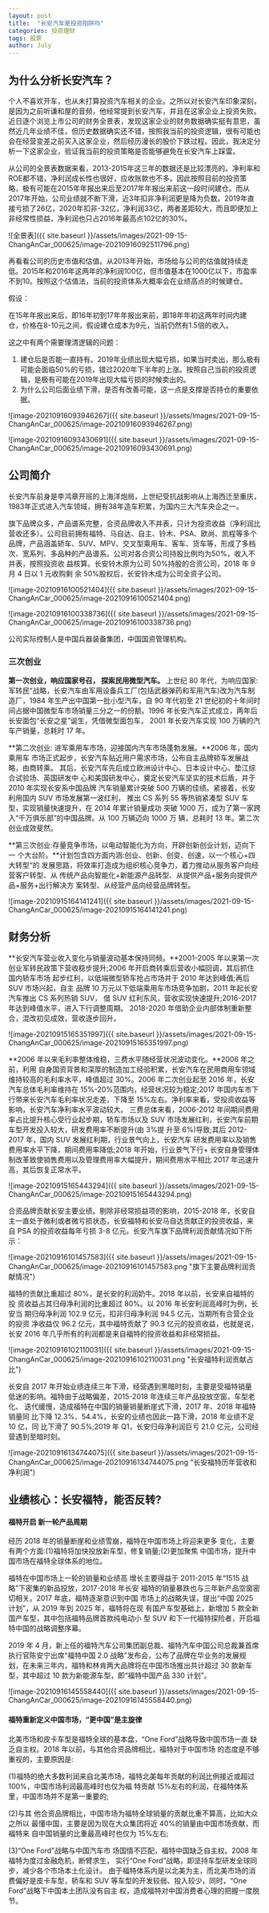 ```yaml
---
layout: post
title:  "长安汽车是投资陷阱吗"
categories: 投资理财
tags: 股票
author: July
---
```


## 为什么分析长安汽车？

个人不喜欢开车，也从未打算投资汽车相关的企业。之所以对长安汽车印象深刻，是因为之前听谦和屋的音频，他经常提到长安汽车，并且在这家企业上投资失败。近日逐个浏览上市公司的财务全景表，发现这家企业的财务数据确实挺有意思，虽然近几年业绩不佳，但历史数据确实还不错，按照我当前的投资逻辑，很有可能也会在经营变差之前买入这家企业，然后经历漫长的股价下跌过程。因此，我决定分析一下这家企业，验证我当前的投资策略是否能够避免在长安汽车上踩雷。

从公司的全景表数据来看，2013-2015年这三年的数据还是比较漂亮的。净利率和ROE都不错，净利润成长性也很好，应收账款也不多。因此按照目前的投资策略，极有可能在2015年年报出来后至2017年年报出来前这一段时间建仓。而从2017年开始，公司业绩就不断下滑，近3年扣非净利润更是降为负数。2019年直接亏损了26亿，2020年扣非-32亿，净利润33亿，两者差距较大，而且即便加上非经常性损益，净利润也只占2016年最高点102亿的30%。

![全景表]({{ site.baseurl }}/assets/images/2021-09-15-ChangAnCar_000625/image-20210916092511796.png)

再看看公司的历史市值和估值。从2013年开始，市场给与公司的估值就持续走低。2015年和2016年这两年的净利润100亿，但市值基本在1000亿以下，市盈率不到10。按照这个估值法，当前的投资体系大概率会在业绩高点的时候建仓。

假设：

在15年年报出来后，即16年初到17年年报出来前，即18年年初这两年时间内建仓，价格在8-10元之间，假设建仓成本为9元，当前仍然有1.5倍的收入。

这之中有两个需要理清逻辑的问题：

1. 建仓后是否能一直持有。2019年业绩出现大幅亏损，如果当时卖出，那么极有可能会面临50%的亏损，错过2020年下半年的上涨。按照自己当前的投资逻辑，是极有可能在2019年出现大幅亏损的时候卖出的。
2. 为什么公司后面业绩下滑，是否有改善可能，这一点是支撑是否持仓的重要依据。

![image-20210916093946267]({{ site.baseurl }}/assets/images/2021-09-15-ChangAnCar_000625/image-20210916093946267.png)

![image-20210916093430691]({{ site.baseurl }}/assets/images/2021-09-15-ChangAnCar_000625/image-20210916093430691.png)

## 公司简介

长安汽车前身是李鸿章开班的上海洋炮局，上世纪受抗战影响从上海西迁至重庆，1983年正式进入汽车领域，拥有38年造车积累，为国内三大汽车央企之一。

旗下品牌众多，产品谱系完整，合资品牌收入不并表，只计为投资收益（净利润比营收还多）。公司目前拥有福特、马自达、自主、铃木、PSA、欧尚、凯程等多个品牌，产品涵盖轿车、SUV、MPV、交叉型乘用车、客车、货车等，形成了多档次、宽系列、多品种的产品谱系。公司对各合资公司持股比例均为50%，收入不并表，按照投资收 益核算。长安铃木原为公司 50%持股的合资公司，2018 年 9 月 4 日以 1 元收购剩 余 50%股权后，长安铃木成为公司全资子公司。

![image-20210916100521404]({{ site.baseurl }}/assets/images/2021-09-15-ChangAnCar_000625/image-20210916100521404.png)

![image-20210916100338736]({{ site.baseurl }}/assets/images/2021-09-15-ChangAnCar_000625/image-20210916100338736.png)

公司实际控制人是中国兵器装备集团，中国国资管理机构。

### 三次创业

**第一次创业，响应国家号召， 探索民用微型汽车。** 上世纪 80 年代，为响应国家:军转民“战略，长安汽车由军用设备兵工厂(包括武器弹药和军用汽车)改为汽车制造厂，1984 年生产出中国第一批小型汽车，自 90 年代初至 21 世纪初的十年间时间占据中国微型车市场销量三分之一的份额。1996 年长安汽车正式成立，两年后长安面包“长安之星”诞生，凭借微型面包车， 2001 年长安汽车实现 100 万辆的汽车产销量，总耗时 17 年。

**第二次创业: 进军乘用车市场，迎接国内汽车市场蓬勃发展。**2006 年，国内乘用车 市场正式起步，长安汽车贴近用户需求市场，公布自主品牌轿车发展战略，由商转乘。 其后，长安汽车先后成立欧洲设计中心、日本设计中心、垫江综合试验场、英国研发中 心和美国研发中心，奠定长安汽车坚实的技术后盾，并于 2010 年实现长安系中国品牌 汽车销量累计突破 500 万辆的佳绩。紧接着，长安利用国内 SUV 市场发展第一波红利， 推出 CS 系列 55 等热销紧凑型 SUV 车型，实现销量快速提升，在 2014 年累计销量成功 突破 1000 万，成为了第一家跨入“千万俱乐部”的中国品牌。从 100 万辆迈向 1000 万 辆，总耗时 13 年。第二次创业成效斐然。

**第三次创业:存量竞争市场，以电动智能化为方向，开辟创新创业计划，迈向下一 个大台阶。**计划包含四方面内涵:创业、创新、创变、创速，以一个核心+四大转型“的 发展思路，将效率打造成为组织核心竞争力，着力推动从服务客户向经营客户转型、从 传统产品向智能化+新能源产品转型、从提供产品+服务向提供产品+服务+出行解决方 案转型、从经营产品向经营品牌转型。

![image-20210915164141241]({{ site.baseurl }}/assets/images/2021-09-15-ChangAnCar_000625/image-20210915164141241.png)

## 财务分析

**长安汽车营业收入变化与销量波动基本保持同频。**2001-2005 年以来第一次创业军转民政策下营收稳步提升;2006 年开启商转乘后营收小幅回调，其后抓住国内轿车市场 起步红利，以低端微型轿车抢占市场并于 2010 年达到峰值;再后 SUV 市场兴起，自主 品牌 10 万元以下低端乘用车市场竞争加剧，2011 年起长安汽车推出 CS 系列热销 SUV， 借 SUV 红利东风，营收实现快速提升;2016-2017 年达到峰值水平，进入下行调整周期。 2018-2020 年借助企业内部体制重新整合，混改初见成效，营收逐步回升。

![image-20210915165351997]({{ site.baseurl }}/assets/images/2021-09-15-ChangAnCar_000625/image-20210915165351997.png)

**2006 年以来毛利率整体维稳，三费水平随经营状况波动变化。**2006 年之前，利用 自身国资背景和深厚的制造加工经验积累，长安汽车在民用商用车领域维持较高的毛利率水平，峰值超过 30%。2006 年二次创业起至 2016 年，长安汽车总体毛利率维持在 15%-20%范围内，经营状况较为稳定;2017 年国内车市下行带来长安汽车毛利率状况走差，下降至 15%左右。净利率来看，受投资收益等影响，长安汽车净利率水平波动较大。 三费总体来看，2006-2012 年间期间费用率占比提升核心受行业起步期，轿车市场以及 SUV 市场发展红利，长安汽车前期车型开发投入较大，研发费用率不断提升(由 3%提 升至 6%)导致;其后 2012-2017 年，国内 SUV 发展红利期，行业景气向上，长安汽车 研发费用率以及销售费用率水平下降，期间费用率降低;2018 年开始，行业景气下行+ 长安自身管理体制改革致使销售费用以及管理费用率大幅提升，期间费用水平相比 2017 年迅速升高，其后恢复正常水平。

![image-20210915165443294]({{ site.baseurl }}/assets/images/2021-09-15-ChangAnCar_000625/image-20210915165443294.png)

合资品牌贡献长安主要业绩。剔除非经常损益项的影响，2015-2018 年，长安自主一直处于微利或者微亏损状态，长安福特和长安马自达贡献正的投资收益，来 自 PSA 的投资收益每年亏损 3-8 亿元。长安汽车旗下品牌利润贡献情况如下所示：

![image-20210916101457583]({{ site.baseurl }}/assets/images/2021-09-15-ChangAnCar_000625/image-20210916101457583.png "旗下主要品牌利润贡献情况")

福特的贡献比重超过 80%，是长安的利润奶牛。2018 年以前，长安来自福特的投 资收益占其归母净利润的比重超过 80%。以 2016 年长安利润高峰时为例，长安当 期归母净利润 102.9 亿元，扣非归母净利润 94.5 亿元，当期所有合营企业的投资 净收益仅 96.2 亿元，其中福特贡献了 90.3 亿元的投资收益，也就是说，长安 2016 年几乎所有的利润都是来自福特的投资收益和非经常损益。

![image-20210916102110031]({{ site.baseurl }}/assets/images/2021-09-15-ChangAnCar_000625/image-20210916102110031.png "长安福特利润贡献占比")

长安自 2017 年开始业绩连续三年下滑，经营遇到黑暗时刻，主要是受福特销量 低迷的影响。福特由于战略偏差，2015-2018 年连续三年产品投放空窗，车型老化、 迭代缓慢，造成福特在中国的销量销量断崖式下滑，2017 年、2018 年福特销量同 比下降 12.3%、54.4%，长安的业绩也因此一路下滑，2018 年业绩不足 10 亿，同 比下滑了 90.5%;2019 年 Q1，长安归母净利润巨亏 21.0 亿元，公司经营遇到至暗时刻。

![image-20210916134744075]({{ site.baseurl }}/assets/images/2021-09-15-ChangAnCar_000625/image-20210916134744075.png "长安福特历年营收和净利润")



## 业绩核心：长安福特，能否反转?

#### 福特开启 新一轮产品周期 ####

经历 2018 年的销量断崖和业绩雪崩，福特在中国市场上将迎来更多 变化，主要有两个方面:(1)福特将加快投放新车型，修复销量;(2)更加聚焦 中国市场，提升中国市场在福特全球体系的地位。

福特在中国市场上一轮的销量和业绩高 增长主要得益于 2011-2015 年“1515 战略”下密集的新品投放，2017-2018 年长安 福特的销量暴跌也与三年新产品空窗密切相关。2017 年底，福特逐渐意识到中国 市场上的战略失误，提出“中国 2025 计划”，从 2019 年到 2025 年，福特将在现 有国产车型基础上，新增加 5 款全新国产车型，其中包括福特品牌首款纯电动小 型 SUV 和下一代福特探险者，开启福特中国的战略调整序幕。

2019 年 4 月，新上任的福特汽车公司集团副总裁、福特汽车中国公司总裁兼首席 执行官陈安宁出席“福特中国 2.0 战略”发布会，公布了品牌在华业务的发展规 划，在未来三年内，福特和林肯两大品牌将在中国市场推出共计超过 30 款新车 型，其中超过 10 款为新能源车型，即“福特中国产品 330 计划”。

![image-20210916145558440]({{ site.baseurl }}/assets/images/2021-09-15-ChangAnCar_000625/image-20210916145558440.png)

#### 福特重新定义中国市场，“更中国”是主旋律 ####

北美市场和皮卡车型是福特全球的基本盘，“One Ford”战略导致中国市场一直 缺乏自主权。2018 年以前，与其他合资品牌相比，福特对于中国市场 的态度是不够重视的，主要原因是:

(1)福特的绝大多数利润来自北美市场，福特北美每年贡献的利润比例接近或超过 100%，中国市场利润最高峰时也仅为福 特贡献 15%左右的利润，在福特体系里，中国市场并不是第一重要的;

(2)与其 他合资品牌相比，中国市场为福特全球销量的贡献比重不算高，比如大众之所以 最懂中国，主要是因为现在大众集团将近 40%的销量由中国市场贡献，而福特来 自中国销量的比重最高峰时也仅为 15%左右;

(3)“One Ford”战略与中国汽车市 场国情不匹配，福特中国缺乏自主权。2008 年福特为度过金融危机，断臂求生， 实行“One Ford”战略，即坚持车型研发全球同步，减少各个市场本土化设计。 由于福特体系内是以北美为主，而北美市场的消费偏好是皮卡车型，轿车和 SUV 等车型的开发较弱、投入较少，同时，“One Ford”战略下中国本土团队没有自主 权，造成福特对中国消费者心理的把握一度脱节。
